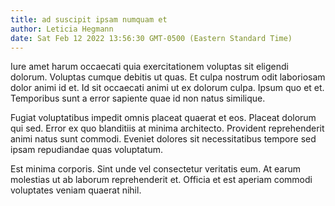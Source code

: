 ```yaml
---
title: ad suscipit ipsam numquam et
author: Leticia Hegmann
date: Sat Feb 12 2022 13:56:30 GMT-0500 (Eastern Standard Time)
---
```

Iure amet harum occaecati quia exercitationem voluptas sit eligendi dolorum. Voluptas cumque debitis ut quas. Et culpa nostrum odit laboriosam dolor animi id et. Id sit occaecati animi ut ex dolorum culpa. Ipsum quo et et. Temporibus sunt a error sapiente quae id non natus similique.

 Fugiat voluptatibus impedit omnis placeat quaerat et eos. Placeat dolorum qui sed. Error ex quo blanditiis at minima architecto. Provident reprehenderit animi natus sunt commodi. Eveniet dolores sit necessitatibus tempore sed ipsam repudiandae quas voluptatum.

 Est minima corporis. Sint unde vel consectetur veritatis eum. At earum molestias ut ab laborum reprehenderit et. Officia et est aperiam commodi voluptates veniam quaerat nihil.